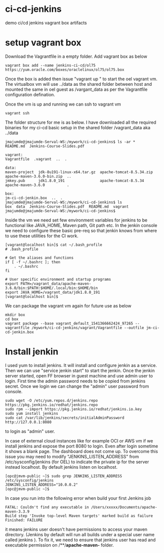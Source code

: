 # ci-cd-jenkins
demo ci/cd jenkins vagrant box artifacts

# setup vagrant box
Download the Vagrantfile in a empty folder. Add vagrant box as below                                                                                                                                                                       

```
vagrant box add --name jenkins-ci-cd/ol75 https://yum.oracle.com/boxes/oraclelinux/ol75/ol75.box
```
Once the box is added then issue "vagrant up <name>" to start the oel vagrant vm. The virtualbox vm will use ../data as the shared folder between host and mounted the same in oel guest as /vargant_data as per the Vagrantfile configuration defination. 

Once the vm is up and running we can ssh to vagrant vm 

```
vagrant ssh
```
The folder structure for me is as below. I have downloaded all the required binaries for my ci-cd basic setup in the shared folder /vagrant_data aka ../data

```
jmajumde@jmajumde-Serval-WS:/mywork/ci-cd-jenkins$ ls -ar *
README.md  Jenkins-Course-Slides.pdf

vagrant:
Vagrantfile  .vagrant  ..  .

data:
maven-project  jdk-8u191-linux-x64.tar.gz  apache-tomcat-8.5.34.zip  apache-maven-3.6.0-bin.zip  ..
jmkey.pub      jdk1.8.0_191                apache-tomcat-8.5.34      apache-maven-3.6.0          .

box:
jm-ci-cd-jenkin.box  ..  .
jmajumde@jmajumde-Serval-WS:/mywork/ci-cd-jenkins$ ls 
box  data  Jenkins-Course-Slides.pdf  README.md  vagrant
jmajumde@jmajumde-Serval-WS:/mywork/ci-cd-jenkins$ 
```

Inside the vm we need set few environment variables for jenkins to be functional like JAVA_HOME, Maven path, Git path etc. In the jenkin console we need to configure these basic pre-req so that jenkin knows from where to use these utilities for the CI work. 

```
[vagrant@localhost bin]$ cat ~/.bash_profile 
# .bash_profile

# Get the aliases and functions
if [ -f ~/.bashrc ]; then
	. ~/.bashrc
fi

# User specific environment and startup programs
export PATH=/vagrant_data/apache-maven-3.6.0/bin:$PATH:$HOME/.local/bin:$HOME/bin
export JAVA_HOME=/vagrant_data/jdk1.8.0_191
[vagrant@localhost bin]$
```

We can package the vagrant vm again for future use as below

```
mkdir box
cd box
vagrant package --base vagrant_default_1541366662424_97265 --vagrantfile /mywork/ci-cd-jenkins/vagrant/Vagrantfile --outfile jm-ci-cd-jenkin.box
```

# Install jenkin
I used yum to install jenkins. It will install and configure jenkin as a service. Then we can use "service jenkin start" to start the jenkin. Once the jenkin server started, open FF browser in guest machine and use admin user to login. First time the admin password needs to be copied from jenkins secret. Once we login we can change the "admin" user password from console. 
```
sudo wget -O /etc/yum.repos.d/jenkins.repo https://pkg.jenkins.io/redhat/jenkins.repo
sudo rpm --import https://pkg.jenkins.io/redhat/jenkins.io.key
sudo yum install jenkins
sudo cat /var/lib/jenkins/secrets/initialAdminPassword
http://127.0.0.1:8080
```

to login as "admin" user. 

In case of external cloud instances like for example OCI or AWS vm if we install jenkins and expose the port 8080 to login. Even after login sometime it shows a blank page. The dashboard does not come up. To overcome this issue you may need to modify "JENKINS_LISTEN_ADDRESS" from /etc/sysconfig/jenkins (for OEL) to indicate the private ip for the server instead localhost. By default jenkins listen on localhost. 

```
[opc@jmvm-public ~]$ sudo grep JENKINS_LISTEN_ADDRESS /etc/sysconfig/jenkins 
JENKINS_LISTEN_ADDRESS="10.0.0.2"
[opc@jmvm-public ~]$
```

In case you run into the following error when build your first Jenkins job
```
FATAL: Couldn't find any executable in /Users/xxxxx/Documents/apache-maven-3.3.9
Build step 'Invoke top-level Maven targets' marked build as failure
Finished: FAILURE
```
it means jenkins  user doesn't have permissions to access your maven directory. (Jenkins by default will run all builds under a special user name called jenkins ). To fix it, we need to ensure that jenkins user has read and executable permission on /**/**apache-maven-**  folder.
